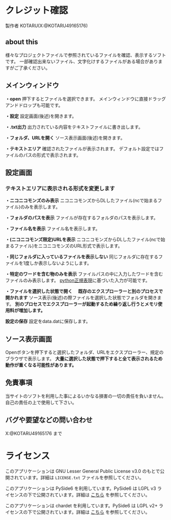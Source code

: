 # クレジット確認
製作者 KOTARU(X:@KOTARU49165176)

## about this
様々なプロジェクトファイルで参照されているファイルを確認、表示するソフトです。
一部確認出来ないファイル、文字化けするファイルがある場合がありますがご了承ください。

## メインウィンドウ
**・open**
押下するとファイルを選択できます。
メインウィンドウに直接ドラッグアンドドロップも可能です。

**・設定**
設定画面(後述)を開きます。

**・.txt出力**
出力されている内容をテキストファイルに書き出します。

**・フォルダ、URLを開く**
ソース表示画面(後述)を開きます。

**・テキストエリア**
確認されたファイルが表示されます。
デフォルト設定ではファイルのパスの形式で表示されます。

## 設定画面
### テキストエリアに表示される形式を変更します
**・ニコニコモンズのみ表示**
ニコニコモンズからDLしたファイル(ncで始まるファイル)のみを表示します。

**・フォルダのパスを表示**
ファイルが存在するフォルダのパスを表示します。

**・ファイル名を表示**
ファイル名を表示します。

**・(ニコニコモンズ限定)URLを表示**
ニコニコモンズからDLしたファイル(ncで始まるファイル)をニコニコモンズのURL形式で表示します。

**・同じフォルダに入っているファイルを表示しない**
同じフォルダに存在するファイルを1度しか表示しないようにします。

**・特定のワードを含む物のみを表示**
ファイルパスの中に入力したワードを含むファイルのみ表示します。
[python正規表現](https://docs.python.org/ja/3/library/re.html)に基づいた入力が可能です。

**・ファイルを選択した状態で開く**
　**既存のエクスプローラーと別のプロセスで開かれます**
ソース表示(後述)の際ファイルを選択した状態でフォルダを開きます。
**別のプロセスでエクスプローラーが起動するため繰り返し行うとメモリ使用料が増加します。**

**設定の保存**
設定をdata.datに保存します。

## ソース表示画面
Openボタンを押下すると選択したフォルダ、URLをエクスプローラー、規定のブラウザで表示します。
**大量に選択した状態で押下すると全て表示されるため動作が重くなる可能性があります。**

## 免責事項
当サイトのソフトを利用した事によるいかなる損害の一切の責任を負いません。
自己の責任の上で使用して下さい。

## バグや要望などの問い合わせ
X:@KOTARU49165176 まで

# ライセンス
このアプリケーションは GNU Lesser General Public License v3.0 のもとで公開されています。詳細は `LICENSE.txt` ファイルを参照してください。

このアプリケーションは PySide6 を利用しています。PySide6 は LGPL v3 ライセンスの下で公開されています。詳細は [こちら](https://www.qt.io/licensing/) を参照してください。

このアプリケーションは chardet を利用しています。PySide6 は LGPL v2+ ライセンスの下で公開されています。詳細は [こちら](https://github.com/chardet/chardet/blob/main/LICENSE) を参照してください。